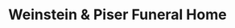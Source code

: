 ---
title: "Weinstein & Piser Funeral Home"
url: /wilmette/weinstein-and-piser-funeral-home/
shop: funeral directors
---
